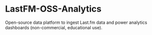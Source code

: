 # LastFM-OSS-Analytics
Open-source data platform to ingest Last.fm data and power analytics dashboards (non-commercial, educational use).
